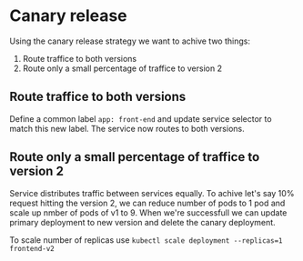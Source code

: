 # Canary release

Using the canary release strategy we want to achive two things:
 1. Route traffice to both versions
 2. Route only a small percentage of traffice to version 2

## Route traffice to both versions
Define a common label `app: front-end` and update service selector to match this new label.
The service now routes to both versions.

## Route only a small percentage of traffice to version 2
Service distributes traffic between services equally. To achive let's say 10% request hitting the version 2, we can reduce number of pods to 1 pod and scale up nmber of pods of v1 to 9.
When we're successfull we can update primary deployment to new version and delete the canary deployment.

To scale number of replicas use `kubectl scale deployment --replicas=1 frontend-v2`